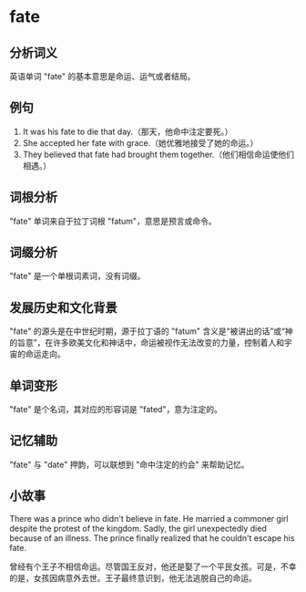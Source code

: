 # fate

## 分析词义

  

英语单词 "fate" 的基本意思是命运、运气或者结局。

  

## 例句

  

1.  It was his fate to die that day.（那天，他命中注定要死。）
2.  She accepted her fate with grace.（她优雅地接受了她的命运。）
3.  They believed that fate had brought them together.（他们相信命运使他们相遇。）

  

## 词根分析

  

"fate" 单词来自于拉丁词根 "fatum"，意思是预言或命令。

  

## 词缀分析

  

"fate" 是一个单根词素词，没有词缀。

  

## 发展历史和文化背景

  

"fate" 的源头是在中世纪时期，源于拉丁语的 "fatum" 含义是“被讲出的话”或“神的旨意”，在许多欧美文化和神话中，命运被视作无法改变的力量，控制着人和宇宙的命运走向。

  

## 单词变形

  

"fate" 是个名词，其对应的形容词是 "fated"，意为注定的。

  

## 记忆辅助

  

"fate" 与 "date" 押韵，可以联想到 "命中注定的约会" 来帮助记忆。

  

## 小故事

  

There was a prince who didn't believe in fate. He married a commoner girl despite the protest of the kingdom. Sadly, the girl unexpectedly died because of an illness. The prince finally realized that he couldn't escape his fate.

  

曾经有个王子不相信命运。尽管国王反对，他还是娶了一个平民女孩。可是，不幸的是，女孩因病意外去世。王子最终意识到，他无法逃脱自己的命运。
